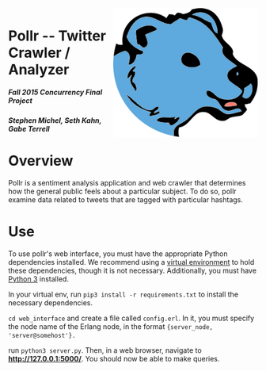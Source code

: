 <img align="right" height="260" src="web_interface/static/pollr_head.png">

# Pollr -- Twitter Crawler / Analyzer #
##### Fall 2015 Concurrency Final Project #####
##### Stephen Michel, Seth Kahn, Gabe Terrell #####

# Overview
Pollr is a sentiment analysis application and web crawler that determines how the general public feels about a particular subject. To do so, pollr examine data related to tweets that are tagged with particular hashtags.

# Use
To use pollr's web interface, you must have the appropriate Python dependencies installed. We recommend using a [virtual environment](https://virtualenv.readthedocs.org/en/latest/) to hold these dependencies, though it is not necessary. Additionally, you must have [Python 3](https://www.python.org/download/releases/3.0/) installed.

In your virtual env, run
`pip3 install -r requirements.txt`
to install the necessary dependencies.

`cd web_interface` and create a file called `config.erl`. In it, you must specify the node name of the Erlang node, in the format `{server_node, 'server@somehost'}.`

run `python3 server.py`. Then, in a web browser, navigate to __http://127.0.0.1:5000/__. You should now be able to make queries.